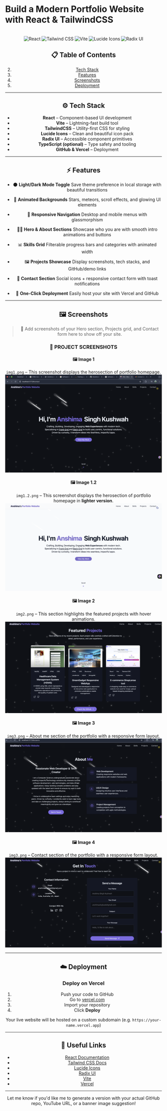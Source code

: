 # Build a Modern Portfolio Website with React & TailwindCSS

<div align="center">
  
  <br />
  <div>
    <img src="https://img.shields.io/badge/-React-61DAFB?style=for-the-badge&logo=react&logoColor=black" alt="React" />
    <img src="https://img.shields.io/badge/-TailwindCSS-06B6D4?style=for-the-badge&logo=tailwindcss" alt="Tailwind CSS" />
    <img src="https://img.shields.io/badge/-Vite-646CFF?style=for-the-badge&logo=vite&logoColor=white" alt="Vite" />
    <img src="https://img.shields.io/badge/-Lucide Icons-FD4D4D?style=for-the-badge&logo=lucide" alt="Lucide Icons" />
    <img src="https://img.shields.io/badge/-Radix UI-9D4EDD?style=for-the-badge&logo=data:image/svg+xml;base64..." alt="Radix UI" />
  </div>

## 📋 Table of Contents


2. [Tech Stack](#-tech-stack)
3. [Features](#-features)
5. [Screenshots](#-screenshots)
6. [Deployment](#-deployment)

---

## ⚙️ Tech Stack

* **React** – Component-based UI development
* **Vite** – Lightning-fast build tool
* **TailwindCSS** – Utility-first CSS for styling
* **Lucide Icons** – Clean and beautiful icon pack
* **Radix UI** – Accessible component primitives
* **TypeScript (optional)** – Type safety and tooling
* **GitHub & Vercel** – Deployment

---

## ⚡️ Features

* 🌑 **Light/Dark Mode Toggle**
  Save theme preference in local storage with beautiful transitions

* 💫 **Animated Backgrounds**
  Stars, meteors, scroll effects, and glowing UI elements

* 📱 **Responsive Navigation**
  Desktop and mobile menus with glassmorphism

* 👨‍💻 **Hero & About Sections**
  Showcase who you are with smooth intro animations and buttons

* 📊 **Skills Grid**
  Filterable progress bars and categories with animated width

* 🖼️ **Projects Showcase**
  Display screenshots, tech stacks, and GitHub/demo links

* 📩 **Contact Section**
  Social icons + responsive contact form with toast notifications

* 🚀 **One-Click Deployment**
  Easily host your site with Vercel and GitHub

---

## 🖼️ Screenshots

> 📸 Add screenshots of your Hero section, Projects grid, and Contact form here to show off your site.
### 📸 PROJECT SCREENSHOTS

#### 🖼️ **Image 1**
`img1.png` – This screenshot displays the herosection of portfolio homepage.  
![img1](public/projects/img1.png)


#### 🖼️ **Image 1.2**
`img1.2.png` – This screenshot displays the herosection of portfolio homepage in <b>lighter version</b>.  
![img1.2](public/projects/img1.2.png)

#### 🖼️ **Image 2**
`img2.png` – This section highlights the featured projects with hover animations.  
![img2](public/projects/img2.png)

#### 🖼️ **Image 3**
`img3.png` – About me section of the portfolio with a responsive form layout.  
![img3](public/projects/img3.png)


#### 🖼️ **Image 4**
`img3.png` – Contact section of the portfolio with a responsive form layout.  
![img4](public/projects/img5.png)

---

## ☁️ Deployment

### Deploy on Vercel

1. Push your code to GitHub
2. Go to [vercel.com](https://vercel.com)
3. Import your repository
4. Click **Deploy**

Your live website will be hosted on a custom subdomain (e.g. `https://your-name.vercel.app`)

---

## 🔗 Useful Links

* [React Documentation](https://reactjs.org/)
* [Tailwind CSS Docs](https://tailwindcss.com/)
* [Lucide Icons](https://lucide.dev/)
* [Radix UI](https://www.radix-ui.com/)
* [Vite](https://vitejs.dev/)
* [Vercel](https://vercel.com/)

---

Let me know if you'd like me to generate a version with your actual GitHub repo, YouTube URL, or a banner image suggestion!
